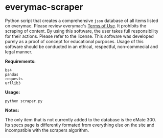 # everymac-scraper

Python script that creates a comprehensive `json` database of all items listed on everymac. Please review everymac's [Terms of Use](https://everymac.com/articles/admin/termsofuse.html). It prohibits the scraping of content. By using this software, the user takes full responsibility for their actions. Please refer to the license. This software was developed purely as a proof of concept for educational purposes. Usage of this software should be conducted in an ethical, respectful, non-commecial and legal manner.

__Requirements:__
```
bs4
pandas
requests
urllib3
```

__Usage:__
```
python scraper.py
```

__Notes:__

The only item that is not currently added to the database is the eMate 300. Its specs page is differently formated from everything else on the site and incompatible with the scrapers algorithm.
